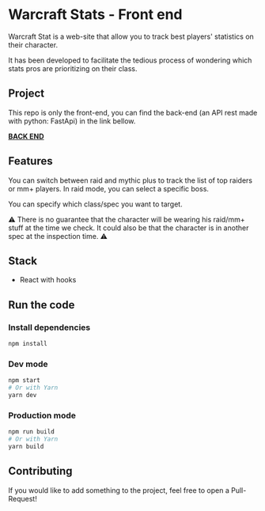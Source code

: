 # Warcraft Stats - Front end

Warcraft Stat is a web-site that allow you to track best players' statistics on their character.

It has been developed to facilitate the tedious process of wondering which stats pros are prioritizing on their class.

## Project

This repo is only the front-end, you can find the back-end (an API rest made with python: FastApi) in the link bellow.

**[BACK END](https://github.com/GraphtyLove/warcraft_stats_api)**

## Features

You can switch between raid and mythic plus to track the list of top raiders or mm+ players.
In raid mode, you can select a specific boss.

You can specify which class/spec you want to target.

⚠️ There is no guarantee that the character will be wearing his raid/mm+ stuff at the time we check. It could also be that the character is in another spec at the inspection time. ⚠️

## Stack

- React with hooks

## Run the code

### Install dependencies

```bash
npm install
```

### Dev mode

```bash
npm start
# Or with Yarn
yarn dev
```

### Production mode

```bash
npm run build
# Or with Yarn
yarn build
```

## Contributing

If you would like to add something to the project, feel free to open a Pull-Request!